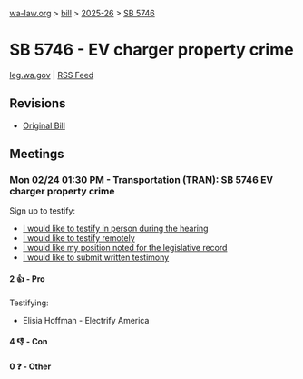 [wa-law.org](/) > [bill](/bill/) > [2025-26](/bill/2025-26/) > [SB 5746](/bill/2025-26/sb/5746/)

# SB 5746 - EV charger property crime
[leg.wa.gov](https://app.leg.wa.gov/billsummary?BillNumber=5746&Year=2025&Initiative=false) | [RSS Feed](./rss.xml)

## Revisions
* [Original Bill](1/)

## Meetings
### Mon 02/24 01:30 PM - Transportation (TRAN): SB 5746 EV charger property crime
Sign up to testify:
* [I would like to testify in person during the hearing](https://app.leg.wa.gov/csi/Testifier/Add?chamber=House&mId=32896&aId=164799&caId=26055&tId=1)
* [I would like to testify remotely](https://app.leg.wa.gov/csi/Testifier/Add?chamber=House&mId=32896&aId=164799&caId=26055&tId=2)
* [I would like my position noted for the legislative record](https://app.leg.wa.gov/csi/Testifier/Add?chamber=House&mId=32896&aId=164799&caId=26055&tId=3)
* [I would like to submit written testimony](https://app.leg.wa.gov/csi/Testifier/Add?chamber=House&mId=32896&aId=164799&caId=26055&tId=4)

#### 2 👍 - Pro
Testifying:
* Elisia Hoffman - Electrify America

#### 4 👎 - Con

#### 0 ❓ - Other

